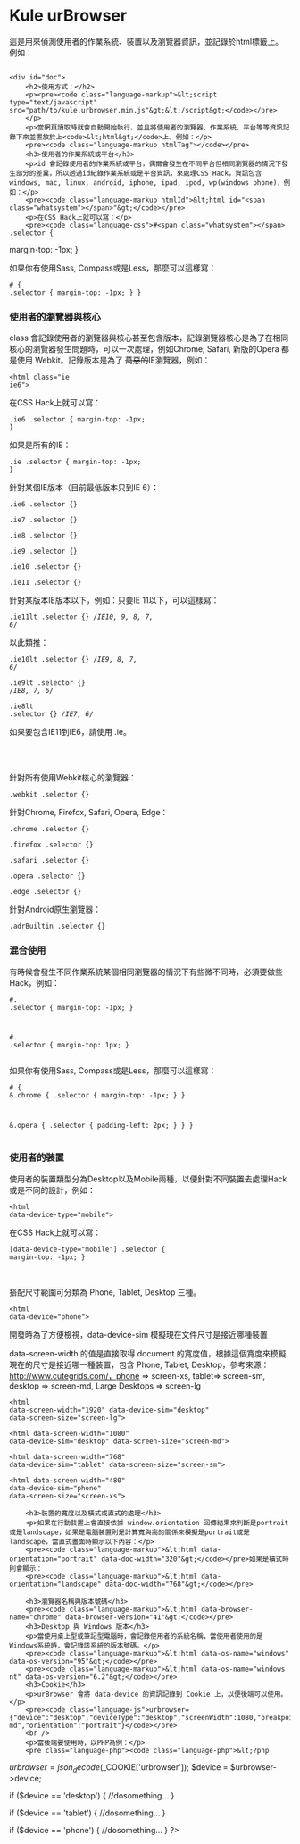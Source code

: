 <div class="wrap">
    <h1>Kule urBrowser</h1>
    <p>這是用來偵測使用者的作業系統、裝置以及瀏覽器資訊，並記錄於html標籤上。例如：
        <br />
        <pre><code class="language-markup htmlTag"></code></pre>
    </p>

    <div id="doc">
        <h2>使用方式：</h2>
        <p><pre><code class="language-markup">&lt;script type="text/javascript" src="path/to/kule.urbrowser.min.js"&gt;&lt;/script&gt;</code></pre>
        </p>
        <p>當網頁讀取時就會自動開始執行，並且將使用者的瀏覽器、作業系統、平台等等資訊記錄下來並置放於上<code>&lt;html&gt;</code>上。例如：</p>
        <pre><code class="language-markup htmlTag"></code></pre>
        <h3>使用者的作業系統或平台</h3>
        <p>id 會記錄使用者的作業系統或平台，偶爾會發生在不同平台但相同瀏覽器的情況下發生部分的差異，所以透過id紀錄作業系統或是平台資訊，來處理CSS Hack，資訊包含 windows, mac, linux, android, iphone, ipad, ipod, wp(windows phone)，例如：</p>
        <pre><code class="language-markup htmlId">&lt;html id="<span class="whatsystem"></span>"&gt;</code></pre>
        <p>在CSS Hack上就可以寫：</p>
        <pre><code class="language-css">#<span class="whatsystem"></span> .selector {
margin-top: -1px;
}</code></pre>
        <p>如果你有使用Sass, Compass或是Less，那麼可以這樣寫：</p>
        <pre><code class="language-css">#<span class="whatsystem"></span> {
.selector {
margin-top: -1px;
}
}</code></pre>
        <h3>使用者的瀏覽器與核心</h3>
        <p>class 會記錄使用者的瀏覽器與核心甚至包含版本，記錄瀏覽器核心是為了在相同核心的瀏覽器發生問題時，可以一次處理，例如Chrome, Safari, 新版的Opera 都是使用 Webkit。記錄版本是為了
            <del>萬惡的</del>IE瀏覽器，例如：</p>
        <pre><code class="language-markup">&lt;html class="ie ie6"&gt;</code></pre>
        <p>在CSS Hack上就可以寫：</p>
        <pre><code class="language-css">.ie6 .selector {
margin-top: -1px;
}</code></pre>
        <p>如果是所有的IE：</p>
        <pre><code class="language-css">.ie .selector {
margin-top: -1px;
}</code></pre>
        <p>針對某個IE版本（目前最低版本只到IE 6）：</p>
        <pre><code class="language-css">.ie6 .selector {}</code></pre>
        <pre><code class="language-css">.ie7 .selector {}</code></pre>
        <pre><code class="language-css">.ie8 .selector {}</code></pre>
        <pre><code class="language-css">.ie9 .selector {}</code></pre>
        <pre><code class="language-css">.ie10 .selector {}</code></pre>
        <pre><code class="language-css">.ie11 .selector {}</code></pre>
        <p>針對某版本IE版本以下，例如：只要IE 11以下，可以這樣寫：</p>
        <pre><code class="language-css">.ie11lt .selector {} /*IE10, 9, 8, 7, 6*/</code></pre>
        <p>以此類推：</p>
        <pre><code class="language-css">.ie10lt .selector {} /*IE9, 8, 7, 6*/</code></pre>
        <pre><code class="language-css">.ie9lt .selector {} /*IE8, 7, 6*/</code></pre>
        <pre><code class="language-css">.ie8lt .selector {} /*IE7, 6*/</code></pre>
        <p>如果要包含IE11到IE6，請使用 .ie。</p>
        <br /><br />
        <p>針對所有使用Webkit核心的瀏覽器：</p>
        <pre><code class="language-css">.webkit .selector {}</code></pre>
        <p>針對Chrome, Firefox, Safari, Opera, Edge：</p>
        <pre><code class="language-css">.chrome .selector {}</code></pre>
        <pre><code class="language-css">.firefox .selector {}</code></pre>
        <pre><code class="language-css">.safari .selector {}</code></pre>
        <pre><code class="language-css">.opera .selector {}</code></pre>
        <pre><code class="language-css">.edge .selector {}</code></pre>
        <p>針對Android原生瀏覽器：</p>
        <pre><code class="language-css">.adrBuiltin .selector {}</code></pre>
        <h3>混合使用</h3>
        <p>有時候會發生不同作業系統某個相同瀏覽器的情況下有些微不同時，必須要做些Hack，例如：</p>
        <pre><code class="language-css">#<span class="whatsystem"></span>.<span class="whatbrowsername"></span> .selector {
margin-top: -1px;
}

#<span class="whatsystem"></span>.<span class="whatbrowsername"></span> .selector {
margin-top: 1px;
}
</code></pre>
        <p>如果你有使用Sass, Compass或是Less，那麼可以這樣寫：</p>
        <pre><code class="language-css">#<span class="whatsystem"></span> {
&.chrome {
.selector {
    margin-top: -1px;
}
}

&.opera {
.selector {
    padding-left: 2px;
}
}
}</code></pre>
        <h3>使用者的裝置</h3>
        <p>使用者的裝置類型分為Desktop以及Mobile兩種，以便針對不同裝置去處理Hack或是不同的設計，例如：</p>
        <pre><code class="language-markup">&lt;html data-device-type="mobile"&gt;</code></pre>
        <p>在CSS Hack上就可以寫：</p>
        <pre><code class="language-css">[data-device-type="mobile"] .selector {
margin-top: -1px;
}</code></pre><br />
        <p>搭配尺寸範圍可分類為 Phone, Tablet, Desktop 三種。</p>
        <pre><code class="language-markup">&lt;html data-device="phone"&gt;</code></pre>
        <p>開發時為了方便檢視，data-device-sim 模擬現在文件尺寸是接近哪種裝置</p>
        <p>data-screen-width 的值是直接取得 document 的寬度值，根據這個寬度來模擬現在的尺寸是接近哪一種裝置，包含 Phone, Tablet, Desktop，參考來源：http://www.cutegrids.com/，phone => screen-xs, tablet=> screen-sm, desktop => screen-md, Large Desktops => screen-lg</p>
        <pre><code class="language-markup">&lt;html data-screen-width="1920" data-device-sim="desktop" data-screen-size="screen-lg"&gt;</code></pre>
        <pre><code class="language-markup">&lt;html data-screen-width="1080" data-device-sim="desktop" data-screen-size="screen-md"&gt;</code></pre>
        <pre><code class="language-markup">&lt;html data-screen-width="768" data-device-sim="tablet" data-screen-size="screen-sm"&gt;</code></pre>
        <pre><code class="language-markup">&lt;html data-screen-width="480" data-device-sim="phone" data-screen-size="screen-xs"&gt;</code></pre>

        <h3>裝置的寬度以及橫式或直式的處理</h3>
        <p>如果在行動裝置上會直接依據 window.orientation 回傳結果來判斷是portrait或是landscape，如果是電腦裝置則是計算寬與高的關係來模擬是portrait或是landscape，當直式畫面時顯示以下內容：</p>
        <pre><code class="language-markup">&lt;html data-orientation="portrait" data-doc-width="320"&gt;</code></pre>如果是橫式時則會顯示：
        <pre><code class="language-markup">&lt;html data-orientation="landscape" data-doc-width="768"&gt;</code></pre>

        <h3>瀏覽器名稱與版本號碼</h3>
        <pre><code class="language-markup">&lt;html data-browser-name="chrome" data-browser-version="41"&gt;</code></pre>
        <h3>Desktop 與 Windows 版本</h3>
        <p>當使用桌上型或筆記型電腦時，會記錄使用者的系統名稱，當使用者使用的是Windows系統時，會記錄該系統的版本號碼。</p>
        <pre><code class="language-markup">&lt;html data-os-name="windows" data-os-version="95"&gt;</code></pre>
        <pre><code class="language-markup">&lt;html data-os-name="windows nt" data-os-version="6.2"&gt;</code></pre>
        <h3>Cookie</h3>
        <p>urBrowser 會將 data-device 的資訊記錄到 Cookie 上，以便後端可以使用。</p>
        <pre><code class="language-js">urbrowser={"device":"desktop","deviceType":"desktop","screenWidth":1080,"breakpoint":"screen-md","orientation":"portrait"}</code></pre>
        <br />
        <p>當後端要使用時，以PHP為例：</p>
        <pre class="language-php"><code class="language-php">&lt;?php
$urbrowser = json_decode($_COOKIE['urbrowser']);
$device = $urbrowser->device;

if ($device == 'desktop') {
//dosomething...
}

if ($device == 'tablet') {
//dosomething...
}

if ($device == 'phone') {
//dosomething...
}
?&gt;</code></pre>
</div>
</div>